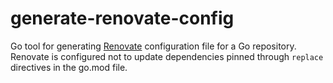 # generate-renovate-config

Go tool for generating [Renovate](https://renovatebot.com/) configuration file for a Go repository.
Renovate is configured not to update dependencies pinned through `replace` directives in the go.mod file.
